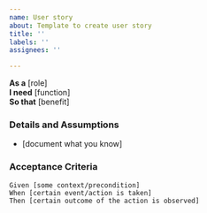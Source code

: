 ```yaml
---
name: User story
about: Template to create user story
title: ''
labels: ''
assignees: ''

---
```


**As a** [role]  
 **I need** [function]  
 **So that** [benefit]  
   
 ### Details and Assumptions
 * [document what you know]
   
 ### Acceptance Criteria  
   
 ```gherkin
 Given [some context/precondition]
 When [certain event/action is taken]
 Then [certain outcome of the action is observed]
 ```
